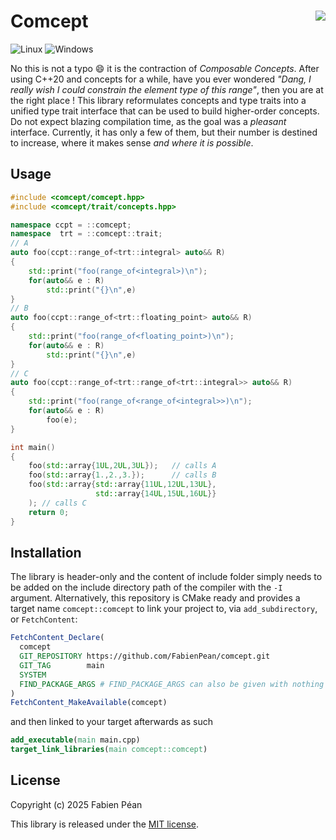 # Comcept [<img align="right" src="https://github.com/codespaces/badge.svg">](https://codespaces.new/FabienPean/comcept?quickstart=1)

![Linux](https://github.com/FabienPean/comcept/actions/workflows/linux.yml/badge.svg)
![Windows](https://github.com/FabienPean/comcept/actions/workflows/windows.yml/badge.svg)

No this is not a typo :smile: it is the contraction of _Composable Concepts_. After using C++20 and concepts for a while, have you ever wondered _"Dang, I really wish I could constrain the element type of this range"_, then you are at the right place ! This library reformulates concepts and type traits into a unified type trait interface that can be used to build higher-order concepts. Do not expect blazing compilation time, as the goal was a _pleasant_ interface. Currently, it has only a few of them, but their number is destined to increase, where it makes sense _and where it is possible_.

## Usage

```cpp
#include <comcept/comcept.hpp>
#include <comcept/trait/concepts.hpp>

namespace ccpt = ::comcept;
namespace  trt = ::comcept::trait;
// A
auto foo(ccpt::range_of<trt::integral> auto&& R)
{
    std::print("foo(range_of<integral>)\n");
    for(auto&& e : R)
        std::print("{}\n",e)
}
// B
auto foo(ccpt::range_of<trt::floating_point> auto&& R)
{
    std::print("foo(range_of<floating_point>)\n");
    for(auto&& e : R)
        std::print("{}\n",e)
}
// C
auto foo(ccpt::range_of<trt::range_of<trt::integral>> auto&& R)
{
    std::print("foo(range_of<range_of<integral>>)\n");
    for(auto&& e : R)
        foo(e);
}

int main()
{
    foo(std::array{1UL,2UL,3UL});   // calls A
    foo(std::array{1.,2.,3.});      // calls B
    foo(std::array{std::array{11UL,12UL,13UL},
                   std::array{14UL,15UL,16UL}}
    ); // calls C
    return 0;
}
```

## Installation

The library is header-only and the content of include folder simply needs to be added on the include directory path of the compiler with the `-I` argument. Alternatively, this repository is CMake ready and provides a target name `comcept::comcept` to link your project to, via `add_subdirectory`, or `FetchContent`: 

```cmake
FetchContent_Declare(
  comcept
  GIT_REPOSITORY https://github.com/FabienPean/comcept.git
  GIT_TAG        main
  SYSTEM
  FIND_PACKAGE_ARGS # FIND_PACKAGE_ARGS can also be given with nothing after it, which indicates that find_package() can still be called if FETCHCONTENT_TRY_FIND_PACKAGE_MODE is set to OPT_IN, or is not set.
)
FetchContent_MakeAvailable(comcept)
```

and then linked to your target afterwards as such

```cmake
add_executable(main main.cpp)
target_link_libraries(main comcept::comcept)
```

## License

Copyright (c) 2025 Fabien Péan

This library is released under the [MIT license](LICENSE).
